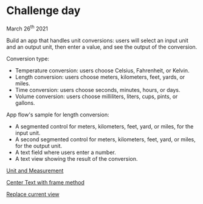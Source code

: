 # Challenge day

March 26<sup>th</sup> 2021

Build an app that handles unit conversions: users will select an input unit and an output unit, then enter a value, and see the output of the conversion.

Conversion type:

* Temperature conversion: users choose Celsius, Fahrenheit, or Kelvin.
* Length conversion: users choose meters, kilometers, feet, yards, or miles.
* Time conversion: users choose seconds, minutes, hours, or days.
* Volume conversion: users choose milliliters, liters, cups, pints, or gallons.

App flow's sample for length conversion:

* A segmented control for meters, kilometers, feet, yard, or miles, for the input unit.
* A second segmented control for meters, kilometers, feet, yard, or miles, for the output unit.
* A text field where users enter a number.
* A text view showing the result of the conversion.

[Unit and Measurement](https://www.hackingwithswift.com/example-code/system/how-to-convert-units-using-unit-and-measurement)

[Center Text with frame method](https://stackoverflow.com/questions/57518874/swiftui-how-to-center-text-in-a-form)

[Replace current view](https://stackoverflow.com/questions/63384135/how-to-replace-the-current-view-in-swiftui)